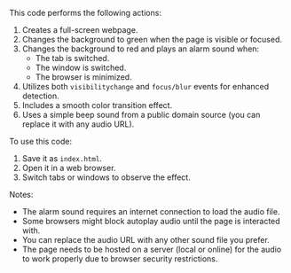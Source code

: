 This code performs the following actions:

1. Creates a full-screen webpage.
2. Changes the background to green when the page is visible or focused.
3. Changes the background to red and plays an alarm sound when:
    - The tab is switched.
    - The window is switched.
    - The browser is minimized.
4. Utilizes both `visibilitychange` and `focus/blur` events for enhanced detection.
5. Includes a smooth color transition effect.
6. Uses a simple beep sound from a public domain source (you can replace it with any audio URL).

To use this code:

1. Save it as `index.html`.
2. Open it in a web browser.
3. Switch tabs or windows to observe the effect.

Notes:
- The alarm sound requires an internet connection to load the audio file.
- Some browsers might block autoplay audio until the page is interacted with.
- You can replace the audio URL with any other sound file you prefer.
- The page needs to be hosted on a server (local or online) for the audio to work properly due to browser security restrictions.